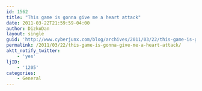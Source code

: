 ```yaml
---
id: 1562
title: "This game is gonna give me a heart attack"
date: 2011-03-22T21:59:59-04:00
author: DizkoDan
layout: single
guid: 'http://www.cyberjunx.com/blog/archives/2011/03/22/this-game-is-gonna-give-me-a-heart-attack/'
permalink: /2011/03/22/this-game-is-gonna-give-me-a-heart-attack/
aktt_notify_twitter:
    - 'yes'
ljID:
    - '1205'
categories:
    - General
---
```


<div class="posterous_autopost"></div>